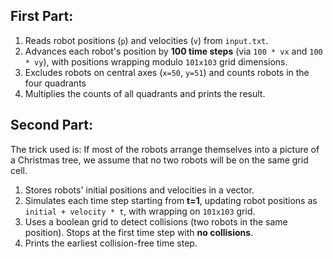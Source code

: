 ## First Part:

1. Reads robot positions (`p`) and velocities (`v`) from `input.txt`.
2. Advances each robot's position by **100 time steps** (via `100 * vx` and `100 * vy`), with positions wrapping modulo `101x103` grid dimensions.
3. Excludes robots on central axes (`x=50`, `y=51`) and counts robots in the four quadrants
4. Multiplies the counts of all quadrants and prints the result.

## Second Part:

The trick used is: If most of the robots arrange themselves into a picture of a Christmas tree, we assume that no two robots will be on the same grid cell.

1. Stores robots' initial positions and velocities in a vector.
2. Simulates each time step starting from **t=1**, updating robot positions as `initial + velocity * t`, with wrapping on `101x103` grid.
3. Uses a boolean grid to detect collisions (two robots in the same position). Stops at the first time step with **no collisions**.
4. Prints the earliest collision-free time step.
